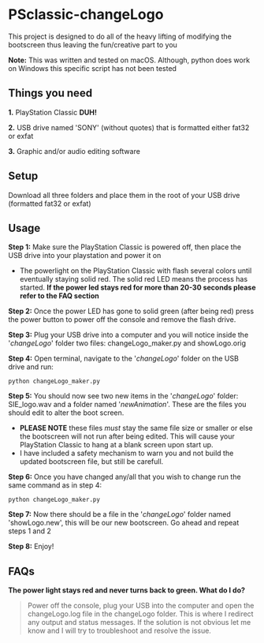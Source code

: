 # PSclassic-changeLogo
This project is designed to do all of the heavy lifting of modifying the bootscreen thus leaving the fun/creative part to you

**Note:** This was written and tested on macOS. Although, python does work on Windows this specific script has not been tested

## Things you need
**1.** PlayStation Classic **DUH!**

**2.** USB drive named 'SONY' (without quotes) that is formatted either fat32 or exfat

**3.** Graphic and/or audio editing software

## Setup
Download all three folders and place them in the root of your USB drive (formatted fat32 or exfat)

## Usage
**Step 1:**  Make sure the PlayStation Classic is powered off, then place the USB drive into your playstation and power it on

* The powerlight on the PlayStation Classic with flash several colors until eventually staying solid red. The solid red LED means the process has started. **If the power led stays red for more than 20-30 seconds please refer to the FAQ section**
            
**Step 2:**  Once the power LED has gone to solid green (after being red) press the power button to power off the console and           remove the flash drive.

**Step 3:**  Plug your USB drive into a computer and you will notice inside the '*changeLogo*' folder two files: changeLogo_maker.py and showLogo.orig

**Step 4:**  Open terminal, navigate to the '*changeLogo*' folder on the USB drive and run:
```
python changeLogo_maker.py
```

**Step 5:**  You should now see two new items in the '*changeLogo*' folder: SIE_logo.wav and a folder named '*newAnimation*'. These are the files you should edit to alter the boot screen.
* **PLEASE NOTE** these files *must* stay the same file size or smaller or else the bootscreen will not run after being edited. This will cause your PlayStation Classic to hang at a blank screen upon start up. 
* I have included a safety mechanism to warn you and not build the updated bootscreen file, but still be carefull.

**Step 6:** Once you have changed any/all that you wish to change run the same command as in step 4:
```
python changeLogo_maker.py
```

**Step 7:** Now there should be a file in the '*changeLogo*' folder named 'showLogo.new', this will be our new bootscreen. Go ahead and repeat steps 1 and 2

**Step 8:** Enjoy!

## FAQs

**The power light stays red and never turns back to green. What do I do?**

> Power off the console, plug your USB into the computer and open the changeLogo.log file in the changeLogo folder. This is where I redirect any output and status messages. If the solution is not obvious let me know and I will try to troubleshoot and resolve the issue.
